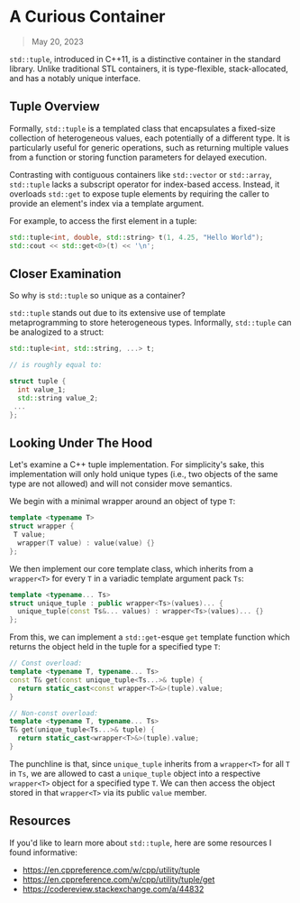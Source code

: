 # A Curious Container

> May 20, 2023

`std::tuple`, introduced in C++11, is a distinctive container in the standard library. Unlike traditional STL containers, it is type-flexible, stack-allocated, and has a notably unique interface.

## Tuple Overview

Formally, `std::tuple` is a templated class that encapsulates a fixed-size collection of heterogeneous values, each potentially of a different type. It is particularly useful for generic operations, such as returning multiple values from a function or storing function parameters for delayed execution.

Contrasting with contiguous containers like `std::vector` or `std::array`, `std::tuple` lacks a subscript operator for index-based access. Instead, it overloads `std::get` to expose tuple elements by requiring the caller to provide an element's index via a template argument.

For example, to access the first element in a tuple:

```cpp
std::tuple<int, double, std::string> t(1, 4.25, "Hello World");
std::cout << std::get<0>(t) << '\n';
```

## Closer Examination

So why is `std::tuple` so unique as a container?

`std::tuple` stands out due to its extensive use of template metaprogramming to store heterogeneous types. Informally, `std::tuple` can be analogized to a struct:

```cpp
std::tuple<int, std::string, ...> t;

// is roughly equal to:

struct tuple {
  int value_1;
  std::string value_2;
 ...
};
```

## Looking Under The Hood

Let's examine a C++ tuple implementation. For simplicity's sake, this implementation will only hold unique types (i.e., two objects of the same type are not allowed) and will not consider move semantics.

We begin with a minimal wrapper around an object of type `T`:

```cpp
template <typename T>
struct wrapper {
 T value;
  wrapper(T value) : value(value) {}
};
```

We then implement our core template class, which inherits from a `wrapper<T>` for every `T` in a variadic template argument pack `Ts`:

```cpp
template <typename... Ts>
struct unique_tuple : public wrapper<Ts>(values)... {
  unique_tuple(const Ts&... values) : wrapper<Ts>(values)... {}
};
```

From this, we can implement a `std::get`-esque `get` template function which returns the object held in the tuple for a specified type `T`:

```cpp
// Const overload:
template <typename T, typename... Ts>
const T& get(const unique_tuple<Ts...>& tuple) {
  return static_cast<const wrapper<T>&>(tuple).value;
}

// Non-const overload:
template <typename T, typename... Ts>
T& get(unique_tuple<Ts...>& tuple) {
  return static_cast<wrapper<T>&>(tuple).value;
}
```

The punchline is that, since `unique_tuple` inherits from a `wrapper<T>` for all `T` in `Ts`, we are allowed to cast a `unique_tuple` object into a respective `wrapper<T>` object for a specified type `T`. We can then access the object stored in that `wrapper<T>` via its public `value` member.

## Resources

If you'd like to learn more about `std::tuple`, here are some resources I found informative:

- <https://en.cppreference.com/w/cpp/utility/tuple>
- <https://en.cppreference.com/w/cpp/utility/tuple/get>
- <https://codereview.stackexchange.com/a/44832>
